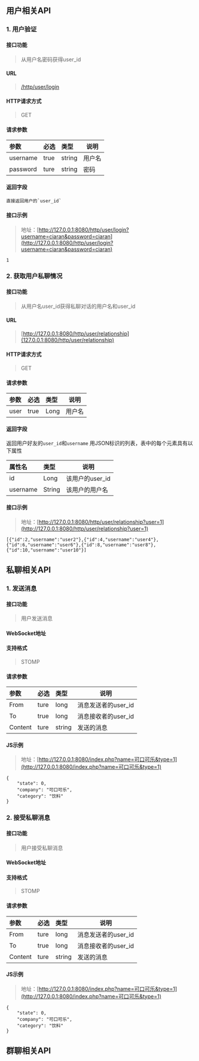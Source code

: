 ## 用户相关API

### 1. 用户验证

#### 接口功能

> 从用户名密码获得user_id

#### URL

> [/http/user/login](127.0.0.1:8080/http/user/login)

#### HTTP请求方式

> GET

#### 请求参数

|参数|必选|类型|说明|
|:----- |:-------|:-----|----- |
|username |true |string | 用户名 |
|password |ture |string | 密码 |

#### 返回字段

    直接返回用户的`user_id`

#### 接口示例

> 地址：[http://127.0.0.1:8080/http/user/login?username=ciaran&password=ciaran](http://127.0.0.1:8080/http/user/login?username=ciaran&password=ciaran)

    1

### 2. 获取用户私聊情况

#### 接口功能

> 从用户名user_id获得私聊对话的用户名和user_id

#### URL

> [http://127.0.0.1:8080/http/user/relationship](127.0.0.1:8080/http/user/relationship)

#### HTTP请求方式

> GET

#### 请求参数

|参数|必选|类型|说明|
|:----- |:-------|:-----|----- |
|user |true |Long | 用户名 |

#### 返回字段

返回用户好友的`user_id`和`username`
用JSON标识的列表，表中的每个元素具有以下属性

|属性名|类型|说明|
|:----- |:-------|----- |
|id |Long | 该用户的user_id |
|username |String | 该用户的用户名 |

#### 接口示例

> 地址：[http://127.0.0.1:8080/http/user/relationship?user=1](http://127.0.0.1:8080/http/user/relationship?user=1)

    [{"id":2,"username":"user2"},{"id":4,"username":"user4"},{"id":6,"username":"user6"},{"id":8,"username":"user8"},{"id":10,"username":"user10"}]






## 私聊相关API

### 1. 发送消息

#### 接口功能

> 用户发送消息

#### WebSocket地址

> [](127.0.0.1:8080/index.php)

#### 支持格式

> STOMP

#### 请求参数

|参数|必选|类型|说明|
|:----- |:-------|:-----|----- |
|From    |ture |long  | 消息发送者的user_id |
|To      |true |long  | 消息接收者的user_id |
|Content |ture |string| 发送的消息 |

#### JS示例

> 地址：[http://127.0.0.1:8080/index.php?name=可口可乐&type=1](http://127.0.0.1:8080/index.php?name=可口可乐&type=1)

    {
        "state": 0,
        "company": "可口可乐",
        "category": "饮料"
    }

### 2. 接受私聊消息

#### 接口功能

> 用户接受私聊消息

#### WebSocket地址

> [](127.0.0.1:8080/index.php)

#### 支持格式

> STOMP

#### 请求参数

|参数|必选|类型|说明|
|:----- |:-------|:-----|----- |
|From    |ture |long  | 消息发送者的user_id |
|To      |true |long  | 消息接收者的user_id |
|Content |ture |string| 发送的消息 |

#### JS示例

> 地址：[http://127.0.0.1:8080/index.php?name=可口可乐&type=1](http://127.0.0.1:8080/index.php?name=可口可乐&type=1)

    {
        "state": 0,
        "company": "可口可乐",
        "category": "饮料"
    }



## 群聊相关API



